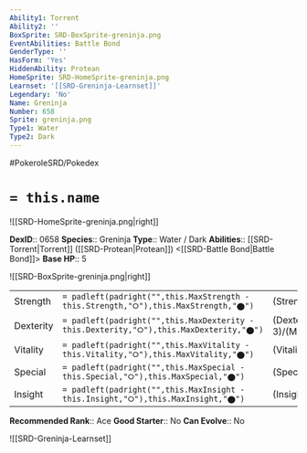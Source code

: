 ```yaml
---
Ability1: Torrent
Ability2: ''
BoxSprite: SRD-BoxSprite-greninja.png
EventAbilities: Battle Bond
GenderType: ''
HasForm: 'Yes'
HiddenAbility: Protean
HomeSprite: SRD-HomeSprite-greninja.png
Learnset: '[[SRD-Greninja-Learnset]]'
Legendary: 'No'
Name: Greninja
Number: 658
Sprite: greninja.png
Type1: Water
Type2: Dark
---
```


#PokeroleSRD/Pokedex

# `= this.name`

![[SRD-HomeSprite-greninja.png|right]]

**DexID**:: 0658
**Species**:: Greninja
**Type**:: Water / Dark
**Abilities**:: [[SRD-Torrent|Torrent]] ([[SRD-Protean|Protean]]) <[[SRD-Battle Bond|Battle Bond]]>
**Base HP**:: 5

![[SRD-BoxSprite-greninja.png|right]]

|           |                                                                                        |                                          |
| --------- | -------------------------------------------------------------------------------------- | ---------------------------------------- |
| Strength  | `= padleft(padright("",this.MaxStrength - this.Strength,"⭘"),this.MaxStrength,"⬤")`    | (Strength::3)/(MaxStrength::6)   |
| Dexterity | `= padleft(padright("",this.MaxDexterity - this.Dexterity,"⭘"),this.MaxDexterity,"⬤")` | (Dexterity:: 3)/(MaxDexterity::7) |
| Vitality  | `= padleft(padright("",this.MaxVitality - this.Vitality,"⭘"),this.MaxVitality,"⬤")`    | (Vitality::2)/(MaxVitality::4)   |
| Special   | `= padleft(padright("",this.MaxSpecial - this.Special,"⭘"),this.MaxSpecial,"⬤")`       | (Special::3)/(MaxSpecial::6)     |
| Insight   | `= padleft(padright("",this.MaxInsight - this.Insight,"⭘"),this.MaxInsight,"⬤")`       | (Insight::2)/(MaxInsight::5)     |

**Recommended Rank**:: Ace
**Good Starter**:: No
**Can Evolve**:: No

![[SRD-Greninja-Learnset]]